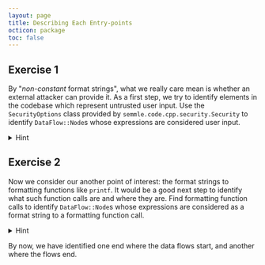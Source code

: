 ```yaml
---
layout: page
title: Describing Each Entry-points
octicon: package
toc: false
---
```


## Exercise 1

By "_non-constant_ format strings", what we really care mean is whether an external attacker can provide it. As a first step, we try to identify elements in the codebase which represent untrusted user input. Use the `SecurityOptions` class provided by `semmle.code.cpp.security.Security` to identify `DataFlow::Node`s whose expressions are considered user input.

<details>
<summary>Hint</summary>

- The `SecurityOptions` class is a little different from the existing classes we have seen, because it is a _configuration_ class which does not represent any set of particular values in the database. Instead, we use a variable of this type to use its member predicates which are useful for writing security related queries.
  - For our case it provides a predicate called `isUserInput` which is a set of expressions in the program which are considered user inputs. You can use the `Go to Definition` command bound to `F12`, to see what counts as a user input function.
- `isUserInput` has two parameters, but we are not interested in the second parameter, so we can just plug it with `_` to ignore it.
- We want the `DataFlow::Node` for the user input, so remember to use `.asExpr()` to make that compatible with the `isUserInput` API.
- You can configure custom sources by creating a new subclass of `SecurityOptions`, and overriding one of the existing predicates. However, the default definitions are sufficient for our purposes.

</details>

## Exercise 2

Now we consider our another point of interest: the format strings to formatting functions like `printf`. It would be a good next step to identify what such function calls are and where they are. Find formatting function calls to identify `DataFlow::Node`s whose expressions are considered as a format string to a formatting function call.

<details>
<summary>Hint</summary>

- We do not need any additional libraries like `semmle.code.security.Security` from the above.
- The overall approach is exactly the same as the previous exercise.

</details>

By now, we have identified one end where the data flows start, and another where the flows end.
